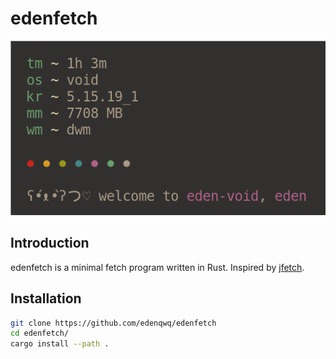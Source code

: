 # edenfetch

![Screenshot](screenshot.png)

## Introduction

edenfetch is a minimal fetch program written in Rust. Inspired by [jfetch](https://github.com/Jimmysit0/jfetch).

## Installation

```bash
git clone https://github.com/edenqwq/edenfetch
cd edenfetch/
cargo install --path .
```
